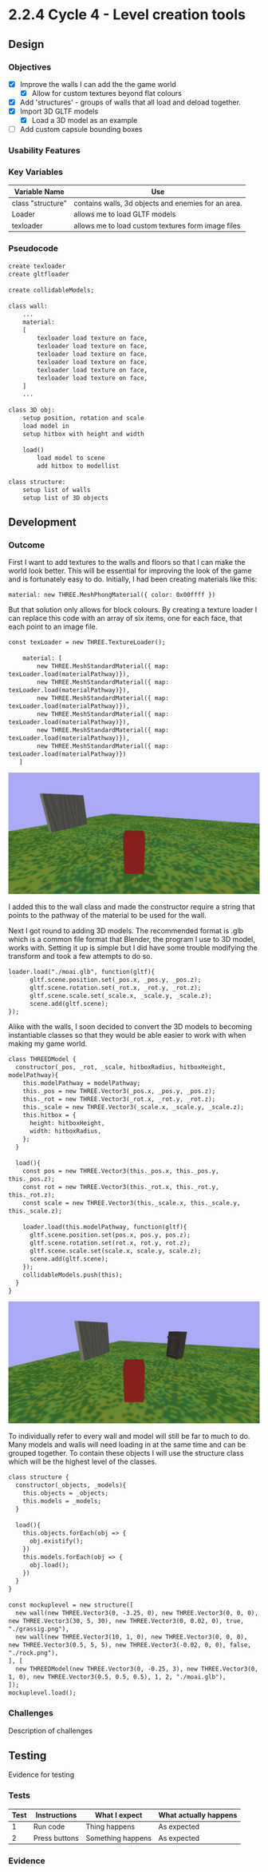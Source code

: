 # 2.2.4 Cycle 4 - Level creation tools

## Design

### Objectives

* [x] Improve the walls I can add the the game world
  * [x] Allow for custom textures beyond flat colours
* [x] Add 'structures' - groups of walls that all load and deload together.
* [x] Import 3D GLTF models
  * [x] Load a 3D model as an example
* [ ] Add custom capsule bounding boxes

### Usability Features

### Key Variables

| Variable Name     | Use                                                 |
| ----------------- | --------------------------------------------------- |
| class "structure" | contains walls, 3d objects and enemies for an area. |
| Loader            | allows me to load GLTF models                       |
| texloader         | allows me to load custom textures form image files  |

### Pseudocode

```
create texloader
create gltfloader

create collidableModels;
    
class wall:
    ...
    material:
    [
        texloader load texture on face,
        texloader load texture on face,
        texloader load texture on face,
        texloader load texture on face,
        texloader load texture on face,
        texloader load texture on face,
    ]
    ...
    
class 3D obj:
    setup position, rotation and scale
    load model in
    setup hitbox with height and width
    
    load()
        load model to scene
        add hitbox to modellist

class structure:
    setup list of walls
    setup list of 3D objects
```

## Development

### Outcome

First I want to add textures to the walls and floors so that I can make the world look better. This will be essential for improving the look of the game and is fortunately easy to do. Initially, I had been creating materials like this:

```
material: new THREE.MeshPhongMaterial({ color: 0x00ffff })
```

But that solution only allows for block colours. By creating a texture loader I can replace this code with an array of six items, one for each face, that each point to an image file.

```
const texLoader = new THREE.TextureLoader();

    material: [
        new THREE.MeshStandardMaterial({ map: texLoader.load(materialPathway)}),
        new THREE.MeshStandardMaterial({ map: texLoader.load(materialPathway)}),
        new THREE.MeshStandardMaterial({ map: texLoader.load(materialPathway)}),
        new THREE.MeshStandardMaterial({ map: texLoader.load(materialPathway)}),
        new THREE.MeshStandardMaterial({ map: texLoader.load(materialPathway)}),
        new THREE.MeshStandardMaterial({ map: texLoader.load(materialPathway)})
   ]
```

![Eyesore no more](<../.gitbook/assets/image (6).png>)

I added this to the wall class and made the constructor require a string that points to the pathway of the material to be used for the wall.

Next I got round to adding 3D models. The recommended format is .glb which is a common file format that Blender, the program I use to 3D model, works with. Setting it up is simple but I did have some trouble modifying the transform and took a few attempts to do so.&#x20;

```
loader.load("./moai.glb", function(gltf){
      gltf.scene.position.set(_pos.x, _pos.y, _pos.z);
      gltf.scene.rotation.set(_rot.x, _rot.y, _rot.z);
      gltf.scene.scale.set(_scale.x, _scale.y, _scale.z);
      scene.add(gltf.scene);
});
```

Alike with the walls, I soon decided to convert the 3D models to becoming instantiable classes so that they would be able easier to work with when making my game world.

```
class THREEDModel {
  constructor(_pos, _rot, _scale, hitboxRadius, hitboxHeight, modelPathway){
    this.modelPathway = modelPathway;
    this._pos = new THREE.Vector3(_pos.x, _pos.y, _pos.z);
    this._rot = new THREE.Vector3(_rot.x, _rot.y, _rot.z);
    this._scale = new THREE.Vector3(_scale.x, _scale.y, _scale.z);
    this.hitbox = {
      height: hitboxHeight,
      width: hitboxRadius,
    };
  }

  load(){
    const pos = new THREE.Vector3(this._pos.x, this._pos.y, this._pos.z);
    const rot = new THREE.Vector3(this._rot.x, this._rot.y, this._rot.z);
    const scale = new THREE.Vector3(this._scale.x, this._scale.y, this._scale.z);

    loader.load(this.modelPathway, function(gltf){
      gltf.scene.position.set(pos.x, pos.y, pos.z);
      gltf.scene.rotation.set(rot.x, rot.y, rot.z);
      gltf.scene.scale.set(scale.x, scale.y, scale.z);
      scene.add(gltf.scene);
    });
    collidableModels.push(this);
  }
}
```

![positively hilarious](<../.gitbook/assets/image (7).png>)

To individually refer to every wall and model will still be far to much to do. Many models and walls will need loading in at the same time and can be grouped together. To contain these objects I will use the structure class which will be the highest level of the classes.

```
class structure {
  constructor(_objects, _models){
    this.objects = _objects;
    this.models = _models;
  }

  load(){
    this.objects.forEach(obj => {
      obj.existify();
    })
    this.models.forEach(obj => {
      obj.load();
    })
  }
}

const mockuplevel = new structure([
  new wall(new THREE.Vector3(0, -3.25, 0), new THREE.Vector3(0, 0, 0), new THREE.Vector3(30, 5, 30), new THREE.Vector3(0, 0.02, 0), true, "./grassig.png"),
  new wall(new THREE.Vector3(10, 1, 0), new THREE.Vector3(0, 0, 0), new THREE.Vector3(0.5, 5, 5), new THREE.Vector3(-0.02, 0, 0), false, "./rock.png"),
], [
  new THREEDModel(new THREE.Vector3(0, -0.25, 3), new THREE.Vector3(0, 1, 0), new THREE.Vector3(0.5, 0.5, 0.5), 1, 2, "./moai.glb"),
]);
mockuplevel.load();
```



### Challenges

Description of challenges

## Testing

Evidence for testing

### Tests

| Test | Instructions  | What I expect     | What actually happens |
| ---- | ------------- | ----------------- | --------------------- |
| 1    | Run code      | Thing happens     | As expected           |
| 2    | Press buttons | Something happens | As expected           |

### Evidence
